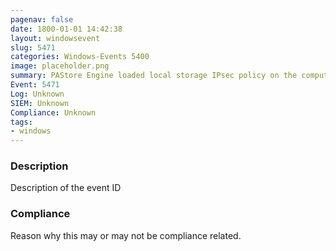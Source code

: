 ```yaml
---
pagenav: false
date: 1800-01-01 14:42:38
layout: windowsevent
slug: 5471
categories: Windows-Events 5400
image: placeholder.png
summary: PAStore Engine loaded local storage IPsec policy on the computer
Event: 5471
Log: Unknown
SIEM: Unknown
Compliance: Unknown
tags:
- windows
---
```


### Description

Description of the event ID

### Compliance

Reason why this may or may not be compliance related.
